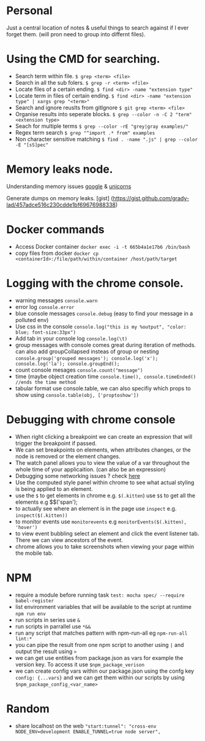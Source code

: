 # Personal
Just a central location of notes & useful things to search against if I ever forget them. (will pron need to group into differnt files).

# Using the CMD for searching.

- Search term within file. `$ grep <term> <file>`
- Search in all the sub folers. `$ grep -r <term> <file>`
- Locate files of a certain ending. `$ find <dir> -name "extension type"`
- Locate term in files of certain ending. `$ find <dir> -name "extension type" | xargs grep "<term>"`
- Search and ignore reuslts from gitIgnore `$ git grep <term> <file>`
- Organise results into seperate blocks. `$ grep --color -n -C 2 "term" <extension type>`
- Seach for multiple terms `$ grep --color -rE "grey|gray examples/"`
- Regex term search `$ grep "^import .* from" examples`
- Non character sensitive matching `$ find . -name ".js" | grep --color -E "[sS]pec"`

# Memory leaks node.

Understanding memory issues [google](https://developer.chrome.com/devtools/docs/heap-profiling) & [unicorns](https://addyosmani.com/blog/taming-the-unicorn-easing-javascript-memory-profiling-in-devtools/)

Generate dumps on memory leaks. [gist] (https://gist.github.com/grady-lad/457adce516c230cdde1bf69676988338)



# Docker commands 

- Access Docker container `docker exec -i -t 665b4a1e17b6 /bin/bash`
- copy files from docker `docker cp <containerId>:/file/path/within/container /host/path/target`


# Logging with the chrome console.

- warning messages `console.warn`
- error log `console.error`
- blue console messages `console.debug` (easy to find your message in a polluted env)
- Use css in the console `console.log("this is my %output", "color: blue; font-size:33px")`
- Add tab in your console log `console.log(\t)`
- group messages with console comes great during iteration of methods. can also add groupCollapsed insteas of group or nesting
`
console.group('grouped messages');
console.log('x');
console.log('la');
console.groupEnd();
`
- count console mesages `console.count("message")`
- time (maybe object creation time `console.time(), console.timeEnded() //ends the time method`
- tabular format use console.table, we can also specifiy which props to show using `console.table(obj, ['proptoshow'])`

# Debugging with chrome console

- When right clicking a breakpoint we can create an expression that will trigger the breakpoint if passed.
- We can set breakpoints on elements, when attributes changes, or the node is removed or the element changes.
- The watch panel allows you to view the value of a var throughout the whole time of your applicaition. (can also be an expression)
- Debugging some networking issues ? check [here](https://developers.google.com/web/tools/chrome-devtools/network-performance/resource-loading#view-network-timing-details-for-a-specific-resource)
- Use the computed style panel within chrome to see what actual styling is being applied to an element.
- use the `$` to get elements in chrome e.g. `$(.kitten`) use `$$` to get all the elements e.g $$('span');
- to actually see where an element is in the page use `inspect` e.g. `inspect($(.kitten))`
- to monitor events use `monitorevents` e.g `monitorEvents($(.kitten), 'hover')`
- to view event bubbling select an element and click the event listener tab. There we can view ancestors of the event.
- chrome allows you to take screenshots when viewing your page within the mobile tab.

# NPM

- require a module before running task `test: mocha spec/ --require babel-register`
- list environment variables that will be available to the script at runtime `npm run env`
- run scripts in series use `&`
- run scripts in parrallel use `*&&`
- run any script that matches pattern with npm-run-all eg `npm-run-all lint:*`
- you can pipe the result from one npm script to another using `|` and output the result using `>`
- we can get use entities from package.json as vars for example the version key. To access it use `$npm_package_verison`
- we can create config vars within our package.json using the confg key `config: {...vars}` and we can get them within our scripts by using `$npm_package_config_<var_name>`


# Random 
- share localhost on the web `"start:tunnel": "cross-env NODE_ENV=development ENABLE_TUNNEL=true node server",`

